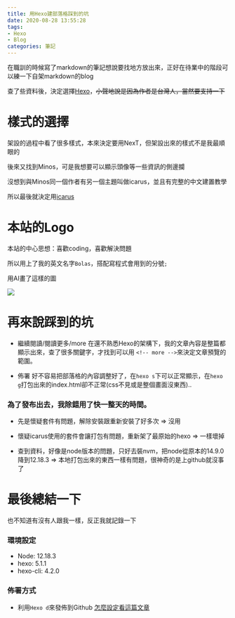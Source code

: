 ```yaml
---
title: 用Hexo建部落格踩到的坑
date: 2020-08-28 13:55:28
tags: 
- Hexo
- Blog
categories: 筆記
---
```

在職訓的時候寫了markdown的筆記想說要找地方放出來，正好在待業中的階段可以練一下自架markdown的blog

查了些資料後，決定選擇[Hexo](https://hexo.io/zh-tw/)，~~小聲地說是因為作者是台灣人，當然要支持一下~~
<!-- more -->
# 樣式的選擇

架設的過程中看了很多樣式，本來決定要用NexT，但架設出來的樣式不是我最順眼的

後來又找到Minos，可是我想要可以顯示頭像等一些資訊的側邊攔

沒想到與Minos同一個作者有另一個主題叫做icarus，並且有完整的中文建置教學

所以最後就決定用[icarus](https://blog.zhangruipeng.me/hexo-theme-icarus/)

# 本站的Logo

本站的中心思想：喜歡coding，喜歡解決問題

所以用上了我的英文名字`Bolas`，搭配寫程式會用到的分號`;`

用AI畫了這樣的圖

![](https://bolaslien.github.io/blog/img/logo.png)

# 再來說踩到的坑

* 繼續閱讀/閱讀更多/more
在還不熟悉Hexo的架構下，我的文章內容是整篇都顯示出來，查了很多關鍵字，才找到可以用 `<!-- more -->`來決定文章預覽的範圍。

* 佈署
好不容易把部落格的內容調整好了，在`hexo s`下可以正常顯示，在`hexo g`打包出來的index.html卻不正常(css不見或是整個畫面沒東西)..

### 為了發布出去，我除錯用了快一整天的時間。

* 先是懷疑套件有問題，解除安裝跟重新安裝了好多次
=> 沒用

* 懷疑icarus使用的套件會讓打包有問題，重新架了最原始的hexo
=> 一樣壞掉

* 查到資料，好像是node版本的問題，只好去裝nvm，把node從原本的14.9.0降到12.18.3
=> 本地打包出來的東西一樣有問題，很神奇的是上github就沒事了

# 最後總結一下

也不知道有沒有人跟我一樣，反正我就記錄一下

### 環境設定
* Node: 12.18.3
* hexo: 5.1.1
* hexo-cli: 4.2.0

### 佈署方式
* 利用`Hexo d`來發佈到Github [怎麼設定看這篇文章](https://blackmaple.me/hexo-tutorial/)
